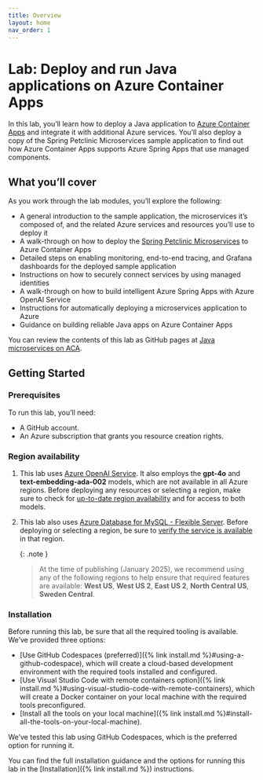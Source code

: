 ```yaml
---
title: Overview
layout: home
nav_order: 1
---
```


# Lab: Deploy and run Java applications on Azure Container Apps

In this lab, you’ll learn how to deploy a Java application to [Azure Container Apps](https://learn.microsoft.com/azure/container-apps/overview) and integrate it with additional Azure services. You’ll also deploy a copy of the Spring Petclinic Microservices sample application to find out how Azure Container Apps supports Azure Spring Apps that use managed components.

## What you’ll cover

As you work through the lab modules, you’ll explore the following:

* A general introduction to the sample application, the microservices it’s composed of, and the related Azure services and resources you’ll use to deploy it
* A walk-through on how to deploy the [Spring Petclinic Microservices](https://github.com/spring-petclinic/spring-petclinic-microservices) to Azure Container Apps
* Detailed steps on enabling monitoring, end-to-end tracing, and Grafana dashboards for the deployed sample application
* Instructions on how to securely connect services by using managed identities
* A walk-through on how to build intelligent Azure Spring Apps with Azure OpenAI Service
* Instructions for automatically deploying a microservices application to Azure
* Guidance on building reliable Java apps on Azure Container Apps

You can review the contents of this lab as GitHub pages at [Java microservices on ACA](https://azure-samples.github.io/java-microservices-aca-lab/).

## Getting Started

### Prerequisites

To run this lab, you’ll need:

* A GitHub account.
* An Azure subscription that grants you resource creation rights.

### Region availability

1.  This lab uses [Azure OpenAI Service](https://learn.microsoft.com/azure/ai-services/openai/overview). It also employs the **gpt-4o** and **text-embedding-ada-002** models, which are not available in all Azure regions. Before deploying any resources or selecting a region, make sure to check for [up-to-date region availability](https://learn.microsoft.com/azure/ai-services/openai/concepts/models#standard-deployment-model-availability) and for access to both models.
2.  This lab also uses [Azure Database for MySQL - Flexible Server](https://learn.microsoft.com/azure/mysql/flexible-server/overview). Before deploying or selecting a region, be sure to [verify the service is available](https://learn.microsoft.com/en-us/azure/mysql/flexible-server/overview#azure-regions) in that region.

    {: .note }
    > At the time of publishing (January 2025), we recommend using any of the following regions to help ensure that required features are available: **West US**, **West US 2**, **East US 2**, **North Central US**, **Sweden Central**.

### Installation

Before running this lab, be sure that all the required tooling is available. We’ve provided three options:

* [Use GitHub Codespaces (preferred)]({% link install.md %}\#using-a-github-codespace), which will create a cloud-based development environment with the required tools installed and configured.
* [Use Visual Studio Code with remote containers option]({% link install.md %}\#using-visual-studio-code-with-remote-containers), which will create a Docker container on your local machine with the required tools preconfigured.
* [Install all the tools on your local machine]({% link install.md %}\#install-all-the-tools-on-your-local-machine).

We’ve tested this lab using GitHub Codespaces, which is the preferred option for running it.

You can find the full installation guidance and the options for running this lab in the [Installation]({% link install.md %}) instructions.
